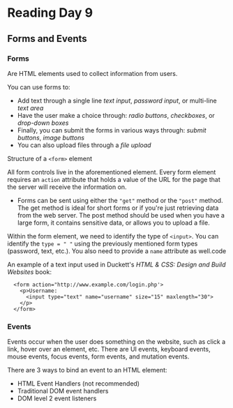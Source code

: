 # Reading Day 9

## Forms and Events

### Forms

Are HTML elements used to collect information from users. 

You can use forms to:
- Add text through a single line *text input*, *password input*, or multi-line *text area*
- Have the user make a choice through: *radio buttons*, *checkboxes*, or *drop-down boxes*
- Finally, you can submit the forms in various ways through: *submit buttons*, *image buttons*
- You can also upload files through a *file upload*

Structure of a `<form>` element

All form controls live in the aforementioned element. Every form element requires an `action` attribute that holds a value of the URL for the page that the server will receive the information on.

  - Forms can be sent using either the `"get"` method or the `"post"` method. The get method is ideal for short forms or if you're just retrieving data from the web server. The post method should be used when you have a large form, it contains sensitive data, or allows you to upload a file.

Within the form element, we need to identify the type of `<input>`. You can identify the `type = " "` using the previously mentioned form types (password, text, etc.). You also need to provide a `name` attribute as well.code  

An example of a text input used in Duckett's *HTML & CSS: Design and Build Websites* book:
```
  <form action="http://www.example.com/login.php'>
    <p>Username:
      <input type="text" name="username" size="15" maxlength="30">
    </p>
  </form>
```
### Events

Events occur when the user does something on the website, such as click a link, hover over an element, etc. There are UI events, keyboard events, mouse events, focus events, form events, and mutation events.

There are 3 ways to bind an event to an HTML element:
- HTML Event Handlers (not recommended)
- Traditional DOM event handlers
- DOM level 2 event listeners